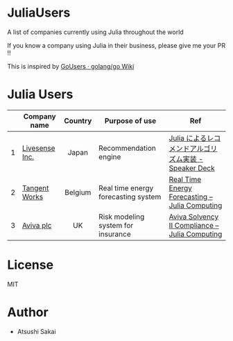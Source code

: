# JuliaUsers
A list of companies currently using Julia throughout the world

If you know a company using Julia in their business, please give me your PR !!

This is inspired by [GoUsers · golang/go Wiki](https://github.com/golang/go/wiki/GoUsers#japan)

# Julia Users

|| Company name   | Country        | Purpose of use | Ref  |
|-| ------------- |:-------------:|------------|-----|
|1| [Livesense Inc.](https://www.livesense.co.jp/) | Japan			| Recommendation engine | [Julia によるレコメンドアルゴリズム実装 \- Speaker Deck](https://speakerdeck.com/livesense/julia-niyorurekomentoarukorisumushi-zhuang)|
|2| [Tangent Works](http://www.tangent.works/)|Belgium| Real time energy forecasting system|[Real Time Energy Forecasting – Julia Computing](https://juliacomputing.com/case-studies/tangent-works.html)|
|3| [Aviva plc](https://www.aviva.com/)|UK|Risk modeling system for insurance|[Aviva Solvency II Compliance – Julia Computing](https://juliacomputing.com/case-studies/aviva.html)|


# License

MIT

# Author

- Atsushi Sakai


